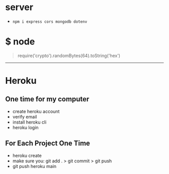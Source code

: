 # server

- `npm i express cors mongodb dotenv`

# $ node

> require('crypto').randomBytes(64).toString('hex')

---

# Heroku

## One time for my computer

- create heroku account
- verify email
- install heroku cli
- heroku login

## **For Each Project One Time**

- heroku create
- make sure you: git add . > git commit > git push
- git push heroku main
